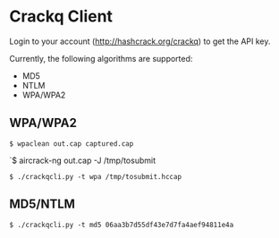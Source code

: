 Crackq Client
=============

Login to your account (http://hashcrack.org/crackq) to get the API key.

Currently, the following algorithms are supported:

* MD5
* NTLM
* WPA/WPA2

WPA/WPA2
--------

`$ wpaclean out.cap captured.cap`

`$ aircrack-ng out.cap -J /tmp/tosubmit

`$ ./crackqcli.py -t wpa /tmp/tosubmit.hccap`

MD5/NTLM
--------

`$ ./crackqcli.py -t md5 06aa3b7d55df43e7d7fa4aef94811e4a`
